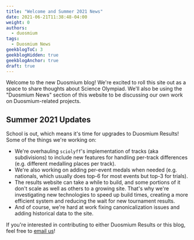 ```yaml
---
title: "Welcome and Summer 2021 News"
date: 2021-06-21T11:38:48-04:00
weight: 0
authors:
  - duosmium
tags:
  - Duosmium News
geekblogToC: 3
geekblogHidden: true
geekblogAnchor: true
draft: true
---
```

Welcome to the new Duosmium blog! We're excited to roll this site out as a space to share thoughts about Science Olympiad. We'll also be using the "Duosmium News" section of this website to be discussing our own work on Duosmium-related projects.
<!--more-->
## Summer 2021 Updates

School is out, which means it's time for upgrades to Duosmium Results! Some of the things we're working on:

* We're overhauling `sciolyff`'s implementation of tracks (aka subdivisions) to include new features for handling per-track differences (e.g. different medalling places per track).
* We're also working on adding per-event medals when needed (e.g. nationals, which usually does top-6 for most events but top-3 for trials).
* The results website can take a while to build, and some portions of it don't scale as well as others to a growing site. That's why we're investigating new technologies to speed up build times, creating a more efficient system and reducing the wait for new tournament results.
* And of course, we're hard at work fixing canonicalization issues and adding historical data to the site.

If you're interested in contributing to either Duosmium Results or this blog, feel free to [email us](mailto:duosmium@gmail.com)!
